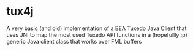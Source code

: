 tux4j
=====

A very basic (and old) implementation of a BEA Tuxedo Java Client that uses JNI to map the most used Tuxedo API functions in a (hopefullly :p) generic Java client class that works over FML buffers
